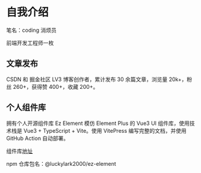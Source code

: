 # 自我介绍

笔名：coding 消烦员

前端开发工程师一枚

## 文章发布

CSDN 和 掘金社区 LV3 博客创作者，累计发布 30 余篇文章，浏览量 20k+，粉丝 260+，获得赞 400+，收藏 200+。

## 个人组件库

拥有个人开源组件库 Ez Element 模仿 Element Plus 的 Vue3 UI 组件库，使用技术栈是 Vue3 + TypeScript + Vite。使用 VitePress 编写完整的文档，并使用 GitHub Action 自动部署。

组件库[地址](https://github.com/luckylark2000/ez-element)

npm 仓库包名：@luckylark2000/ez-element
